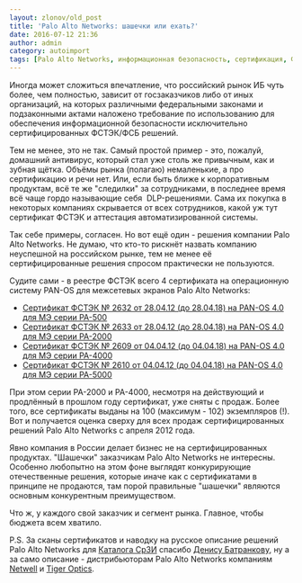 ```yaml
---
layout: zlonov/old_post
title: 'Palo Alto Networks: шашечки или ехать?'
date: 2016-07-12 21:36
author: admin
category: autoimport
tags: [Palo Alto Networks, информационная безопасность, сертификация, ФСТЭК]
---
```

Иногда может сложиться впечатление, что российский рынок ИБ чуть более, чем полностью, зависит от госзаказчиков либо от иных организаций, на которых различными федеральными законами и подзаконными актами наложено требование по использованию для обеспечения информационной безопасности исключительно сертифицированных ФСТЭК/ФСБ решений.

Тем не менее, это не так. Самый простой пример - это, пожалуй, домашний антивирус, который стал уже столь же привычным, как и зубная щётка. Объёмы рынка (полагаю) немаленькие, а про сертификацию и речи нет. Или, если быть ближе к корпоративным продуктам, всё те же "следилки" за сотрудниками, в последнее время всё чаще гордо называющие себя  DLP-решениями. Сама их покупка в некоторых компаниях скрывается от всех сотрудников, какой уж тут сертификат ФСТЭК и аттестация автоматизированной системы.

Так себе примеры, согласен. Но вот ещё один - решения компании Palo Alto Networks. Не думаю, что кто-то рискнёт назвать компанию неуспешной на российском рынке, тем не менее её сертифицированные решения спросом практически не пользуются.

Судите сами - в реестре ФСТЭК всего 4 сертификата на операционную систему PAN-OS для межсетевых экранов Palo Alto Networks:

<ul>
    <li><a href="https://zlonov.ru/catalog/ра-500/">Сертификат ФСТЭК № 2632 от 28.04.12 (до 28.04.18) на PAN-OS 4.0 для МЭ серии РА-500</a></li>
    <li><a href="https://zlonov.ru/catalog/pa-2000/">Сертификат ФСТЭК № 2633 от 28.04.12 (до 28.04.18) на PAN-OS 4.0 для МЭ серии РА-2000</a></li>
    <li><a href="https://zlonov.ru/catalog/ра-4000/">Сертификат ФСТЭК № 2609 от 04.04.12 (до 04.04.18) на PAN-OS 4.0 для МЭ серии РА-4000</a></li>
    <li><a href="https://zlonov.ru/catalog/ра-5000/">Сертификат ФСТЭК № 2610 от 04.04.12 (до 04.04.18) на PAN-OS 4.0 для МЭ серии РА-5000</a></li>
</ul>

При этом серии PA-2000 и PA-4000, несмотря на действующий и продлённый в прошлом году сертификат, уже сняты с продаж. Более того, все сертификаты выданы на 100 (максимум - 102) экземпляров (!). Вот и получается оценка сверху для всех продаж сертифицированных решений Palo Alto Networks с апреля 2012 года.

Явно компания в России делает бизнес не на сертифицированных продуктах. "Шашечки" заказчикам Palo Alto Networks не интересны. Особенно любопытно на этом фоне выглядят конкурирующие отечественные решения, которые иначе как с сертификатами в принципе не продаются, там порой правильные "шашечки" являются основным конкурентным преимуществом.

Что ж, у каждого свой заказчик и сегмент рынка. Главное, чтобы бюджета всем хватило.

P.S. За сканы сертификатов и наводку на русское описание решений Palo Alto Networks для <a href="https://zlonov.ru/catalog/">Каталога СрЗИ</a> спасибо <a href="https://www.facebook.com/batrankov">Денису Батранкову</a>, ну а за само описание - дистрибьюторам Palo Alto Networks компаниям <a href="http://www.netwell.ru/vendors/paloalto-networks">Netwell</a> и <a href="http://www.tiger-optics.com/products/palo-alto-networks/">Tiger Optics</a>.

&nbsp;
